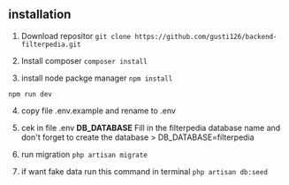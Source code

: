 ## installation
1. Download repositor
``
git clone https://github.com/gusti126/backend-filterpedia.git
``

2. Install composer
``
composer install
``

3. install node packge manager
`` npm install ``

`` npm run dev ``

4. copy file .env.example and rename to .env

5. cek in file .env **DB_DATABASE** Fill in the filterpedia database name and don't forget to create the database > DB_DATABASE=filterpedia

4. run migration 
`` php artisan migrate ``

7. if want fake data run this command in terminal
`` php artisan db:seed ``
